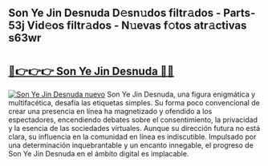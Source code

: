 ## Son Ye Jin Desnuda D𝚎sn𝚞dos filtr𝚊dos - Parts-53j Vid𝚎os filtr𝚊dos - N𝚞evas f𝚘tos atr𝚊ctivas s63wr

# <h2><a href="http://mbbw5v.tromn.icu/?c=Son+Ye+Jin+Desnuda">🔗👉👉👉 Son Ye Jin Desnuda 🔗🔗</a></h2>

[![Son Ye Jin Desnuda nuevo](https://i.imgur.com/pEAQMta.gif)](http://mbbw5v.tromn.icu/?c=Son+Ye+Jin+Desnuda)
Son Ye Jin Desnuda, una figura enigmática y multifacética, desafía las etiquetas simples. Su forma poco convencional de crear una presencia en línea ha magnetizado y ofendido a los espectadores, encendiendo debates sobre el consentimiento, la privacidad y la esencia de las sociedades virtuales. Aunque su dirección futura no está clara, su influencia en la comunidad en línea es indiscutible. Impulsado por una determinación inquebrantable y un encanto innegable, el progreso de Son Ye Jin Desnuda en el ámbito digital es implacable.
